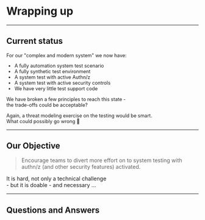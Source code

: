 <!-- .slide: data-background-image="./content/images/appsec-icon.svg" data-background-size="7%" data-background-position="right 2% top 2%"-->
<!-- markdownlint-disable MD041 MD033 -->

# Wrapping up

---

## Current status

<div style="font-size:0.9em">

For our "complex and modern system" we now have:

- A fully automation system test scenario<!-- .element: class="fragment" data-fragment-index="1" -->
- A fully synthetic test environment <!-- .element: class="fragment" data-fragment-index="2" -->
- A system test with active Authn/z <!-- .element: class="fragment" data-fragment-index="3" -->
- A system test with active security controls <!-- .element: class="fragment" data-fragment-index="4" -->
- We have very little test support code <!-- .element: class="fragment" data-fragment-index="5" -->

We have broken a few principles to reach this state - </br>the trade-offs could be acceptable? <!-- .element: class="fragment" data-fragment-index="6" -->

Again, a threat modeling exercise on the testing would be smart.</br>What could possibly go wrong 🙂 <!-- .element: class="fragment" data-fragment-index="6" -->

</div>

---

## Our Objective

> Encourage teams to divert more effort on to system testing with authn/z (and other security features) activated.

It is hard, not only a technical challenge </br>- but it is doable - and necessary ...

---

## Questions and Answers
